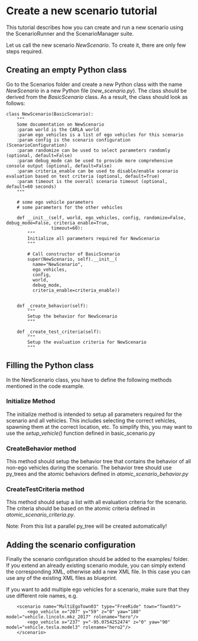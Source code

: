 # Create a new scenario tutorial

This tutorial describes how you can create and run a new scenario using the
ScenarioRunner and the ScenarioManager suite.

Let us call the new scenario _NewScenario_. To create it, there are only few
steps required.

## Creating an empty Python class
Go to the Scenarios folder and create a new Python class with the name
_NewScenario_ in a new Python file (_new_scenario.py_). The class should be
derived from the _BasicScenario_ class. As a result, the class should look as
follows:

   ```
   class NewScenario(BasicScenario):
       """
       Some documentation on NewScenario
       :param world is the CARLA world
       :param ego_vehicles is a list of ego vehicles for this scenario
       :param config is the scenario configuration (ScenarioConfiguration)
       :param randomize can be used to select parameters randomly (optional, default=False)
       :param debug_mode can be used to provide more comprehensive console output (optional, default=False)
       :param criteria_enable can be used to disable/enable scenario evaluation based on test criteria (optional, default=True)
       :param timeout is the overall scenario timeout (optional, default=60 seconds)
       """

       # some ego vehicle parameters
       # some parameters for the other vehicles

       def __init__(self, world, ego_vehicles, config, randomize=False, debug_mode=False, criteria_enable=True,
                    timeout=60):
           """
           Initialize all parameters required for NewScenario
           """

           # Call constructor of BasicScenario
           super(NewScenario, self).__init__(
             name="NewScenario",
             ego_vehicles,
             config,
             world,
             debug_mode,
             criteria_enable=criteria_enable))


       def _create_behavior(self):
           """
           Setup the behavior for NewScenario
           """

       def _create_test_criteria(self):
           """
           Setup the evaluation criteria for NewScenario
           """
   ```

## Filling the Python class

In the NewScenario class, you have to define the following methods mentioned
in the code example.

### Initialize Method
The initialize method is intended to setup all parameters required
for the scenario and all vehicles. This includes selecting the correct vehicles,
spawning them at the correct location, etc. To simplify this, you may want to
use the _setup_vehicle()_ function defined in basic_scenario.py

### CreateBehavior method
This method should setup the behavior tree that contains the behavior of all
non-ego vehicles during the scenario. The behavior tree should use py_trees and
the atomic behaviors defined in _atomic_scenario_behavior.py_

### CreateTestCriteria method
This method should setup a list with all evaluation criteria for the scenario.
The criteria should be based on the atomic criteria defined in
_atomic_scenario_criteria.py_.

Note: From this list a parallel py_tree will be created automatically!

## Adding the scenario configuration
Finally the scenario configuration should be added to the examples/ folder. If you
extend an already existing scenario module, you can simply extend the corresponding
XML, otherwise add a new XML file. In this case you can use any of the existing
XML files as blueprint.

If you want to add multiple ego vehicles for a scenario, make sure that they use different
role names, e.g.
```
    <scenario name="MultiEgoTown03" type="FreeRide" town="Town03">
        <ego_vehicle x="207" y="59" z="0" yaw="180" model="vehicle.lincoln.mkz_2017" rolename="hero"/>
        <ego_vehicle x="237" y="-95.0754252474" z="0" yaw="90" model="vehicle.tesla.model3" rolename="hero2"/>
    </scenario>
```
